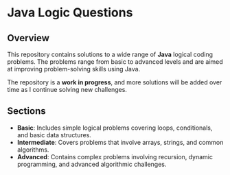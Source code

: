 # Java Logic Questions

## Overview
This repository contains solutions to a wide range of **Java** logical coding problems. The problems range from basic to advanced levels and are aimed at improving problem-solving skills using Java.

The repository is a **work in progress**, and more solutions will be added over time as I continue solving new challenges.

## Sections
- **Basic**: Includes simple logical problems covering loops, conditionals, and basic data structures.
- **Intermediate**: Covers problems that involve arrays, strings, and common algorithms.
- **Advanced**: Contains complex problems involving recursion, dynamic programming, and advanced algorithmic challenges.

